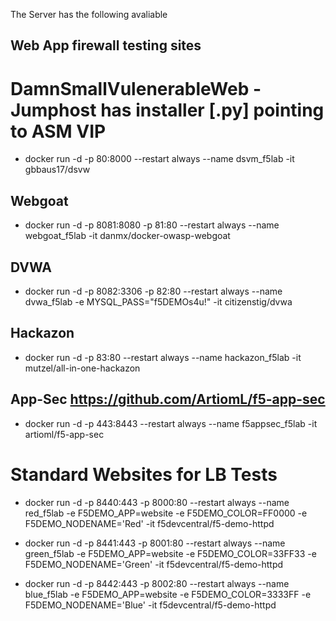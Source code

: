  
The Server has the following avaliable


## Web App firewall testing sites

# DamnSmallVulenerableWeb - Jumphost has installer [.py] pointing to ASM VIP
- docker run -d -p 80:8000 --restart always --name dsvm_f5lab -it gbbaus17/dsvw

## Webgoat
- docker run -d -p 8081:8080 -p 81:80 --restart always --name webgoat_f5lab -it danmx/docker-owasp-webgoat

## DVWA
- docker run -d -p 8082:3306 -p 82:80 --restart always --name dvwa_f5lab -e MYSQL_PASS="f5DEMOs4u!" -it citizenstig/dvwa

## Hackazon
- docker run  -d -p 83:80 --restart always --name hackazon_f5lab -it mutzel/all-in-one-hackazon

## App-Sec https://github.com/ArtiomL/f5-app-sec
- docker run -d -p 443:8443 --restart always --name f5appsec_f5lab -it artioml/f5-app-sec

# Standard Websites for LB Tests
- docker run -d -p 8440:443 -p 8000:80 --restart always --name red_f5lab -e F5DEMO_APP=website -e F5DEMO_COLOR=FF0000 -e F5DEMO_NODENAME='Red' -it f5devcentral/f5-demo-httpd

- docker run -d -p 8441:443 -p 8001:80 --restart always --name green_f5lab -e F5DEMO_APP=website -e F5DEMO_COLOR=33FF33 -e F5DEMO_NODENAME='Green' -it f5devcentral/f5-demo-httpd

- docker run -d -p 8442:443 -p 8002:80 --restart always --name blue_f5lab -e F5DEMO_APP=website -e F5DEMO_COLOR=3333FF -e F5DEMO_NODENAME='Blue' -it f5devcentral/f5-demo-httpd

